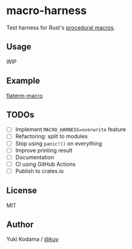 # macro-harness

Test harness for Rust's [procedural macros](https://doc.rust-lang.org/reference/procedural-macros.html).

## Usage

WIP

## Example

[flaterm-macro](#)

## TODOs

- [ ] Implement `MACRO_HARNESS=overwrite` feature
- [ ] Refactoring: split to modules
- [ ] Stop using `panic!()` on everything
- [ ] Improve printing result
- [ ] Documentation
- [ ] CI using GitHub Actions
- [ ] Publish to crates.io

## License

MIT

## Author

Yuki Kodama / [@kuy](https://twitter.com/kuy)
